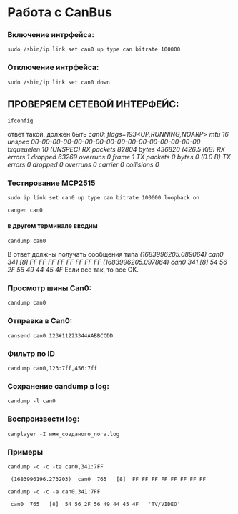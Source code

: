# Работа с CanBus

### Включение интрфейса:
```
sudo /sbin/ip link set can0 up type can bitrate 100000
```
### Отключение интрфейса:
```
sudo /sbin/ip link set can0 down
```

## ПРОВЕРЯЕМ СЕТЕВОЙ ИНТЕРФЕЙС:
```
ifconfig
```
ответ такой, должен быть
*can0: flags=193<UP,RUNNING,NOARP>  mtu 16
        unspec 00-00-00-00-00-00-00-00-00-00-00-00-00-00-00-00  txqueuelen 10  (UNSPEC)
        RX packets 82804  bytes 436820 (426.5 KiB)
        RX errors 1  dropped 63269  overruns 0  frame 1
        TX packets 0  bytes 0 (0.0 B)
        TX errors 0  dropped 0 overruns 0  carrier 0  collisions 0*

### Тестирование MCP2515
```
sudo ip link set can0 up type can bitrate 100000 loopback on
```
```
cangen can0
 ```
 #### в другом терминале вводим
 ```
candump can0
```
В ответ должны получать сообщения типа
*(1683996205.089064)  can0  341   [8]  FF FF FF FF FF FF FF FF
 (1683996205.097864)  can0  341   [8]  54 56 2F 56 49 44 45 4F*
Если все так, то все OK.

### Просмотр шины Can0:
```
candump can0
```
### Отправка в Can0:
```
cansend can0 123#11223344AABBCCDD
```
### Фильтр по ID
```
candump can0,123:7ff,456:7ff
```
### Cохранение candump в log:
```
candump -l can0
```
### Воспроизвести log:
```
canplayer -I имя_созданого_лога.log
```

### Примеры
```
candump -c -c -ta can0,341:7FF
```
` (1683996196.273203)  can0  765   [8]  FF FF FF FF FF FF FF FF`
```
candump -c -c -a can0,341:7FF
```
` can0  765   [8]  54 56 2F 56 49 44 45 4F   'TV/VIDEO'`

